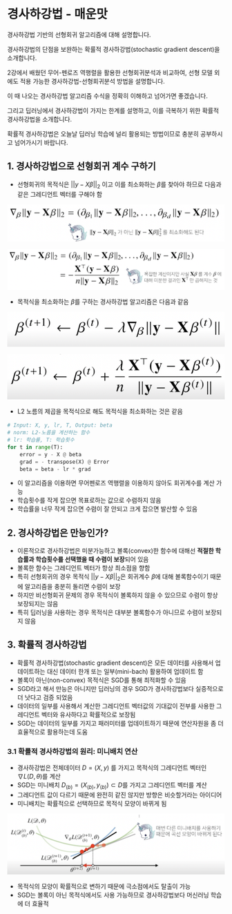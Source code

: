 # 경사하강법 - 매운맛

경사하강법 기반의 선형회귀 알고리즘에 대해 설명합니다.

경사하강법의 단점을 보완하는 확률적 경사하강법(stochastic gradient descent)을 소개합니다.

2강에서 배웠던 무어-펜로즈 역행렬을 활용한 선형회귀분석과 비교하여, 선형 모델 외에도 적용 가능한 경사하강법-선형회귀분석 방법을 설명합니다. 

이 때 나오는 경사하강법 알고리즘 수식을 정확히 이해하고 넘어가면 좋겠습니다.

그리고 딥러닝에서 경사하강법이 가지는 한계를 설명하고, 이를 극복하기 위한 확률적 경사하강법을 소개합니다. 

확률적 경사하강법은 오늘날 딥러닝 학습에 널리 활용되는 방법이므로 충분히 공부하시고 넘어가시기 바랍니다.

 ## 1. 경사하강법으로 선형회귀 계수 구하기

 - 선형회귀의 목적식은 $||y - X\beta||_2$ 이고 이를 최소화하는 $\beta$를 찾아야 하므로 다음과 같은 그레디언트 벡터를 구해야 함

![](2021-08-04-22-50-23.png)

![](2021-08-04-22-53-21.png)

- 목적식을 최소화하는 $\beta$를 구하는 경사하강법 알고리즘은 다음과 같음

![](2021-08-04-22-54-38.png)

![](2021-08-04-22-55-49.png)

- L2 노름의 제곱을 목적식으로 해도 목적식을 최소화하는 것은 같음

```python
# Input: X, y, lr, T, Output: beta
# norm: L2-노름을 계산하는 함수
# lr: 학습률, T: 학습횟수
for t in range(T):
    error = y - X @ beta
    grad = - transpose(X) @ Error
    beta = beta - lr * grad
```

- 이 알고리즘을 이용하면 무어펜로즈 역행렬을 이용하지 않아도 회귀계수를 계산 가능
- 학습횟수를 작게 잡으면 목표로하는 값으로 수렴하지 않음
- 학습률을 너무 작게 잡으면 수렴이 잘 안되고 크게 잡으면 발산할 수 있음


## 2. 경사하강법은 만능인가?

- 이론적으로 경사하강법은 미분가능하고 볼록(convex)한 함수에 대해선 **적절한 학습률과 학습횟수를 선택했을 때 수렴이 보장**되어 있음
- 볼록한 함수는 그레디언트 벡터가 항상 최소점을 향함
- 특히 선형회귀의 경우 목적식 $||y - X\beta||_2$은 회귀계수 $\beta$에 대해 볼록함수이기 때문에 알고리즘을 충분히 돌리면 수렴이 보장
- 하지만 비선형회귀 문제의 경우 목적식이 볼록하지 않을 수 있으므로 수렴이 항상 보장되지는 않음
- 특히 딥러닝을 사용하는 경우 목적식은 대부분 볼록함수가 아니므로 수렴이 보장되지 않음

## 3. 확률적 경사하강법

- 확률적 경사하강법(stochastic gradient descent)은 모든 데이터를 사용해서 업데이트하는 대신 데이터 한개 또는 일부(mini-bach) 활용하여 업데이트 함
- 볼록이 아닌(non-convex) 목적식은 SGD를 통해 최적화할 수 있음
- SGD라고 해서 만능은 아니지만 딥러닝의 경우 SGD가 경사하강법보다 실증적으로 더 낫다고 검증 되었음
- 데이터의 일부를 사용해서 계산한 그레디언트 벡터값의 기대값이 전부를 사용한 그레디언트 벡터와 유사하다고 확률적으로 보장됨
- SGD는 데이터의 일부를 가지고 패러미터를 업데이트하기 때문에 연산자원을 좀 더 효율적으로 활용하는데 도움

### 3.1 확률적 경사하강법의 원리: 미니배치 연산

- 경사하강법은 전체데이터 $D = (X, y)$ 를 가지고 목적식의 그레디언트 벡터인 $\nabla L(D, \theta)$를 계산
- SGD는 미니배치 $D_(b) = (X_(b), y_(b)) \subset D$를 가지고 그레디언트 벡터를 계산
- 그레디언트 값이 다르기 때문에 완전히 같진 않지만 방향은 비슷할거라는 아이디어
- 미니배치는 확률적으로 선택하므로 목적식 모양이 바뀌게 됨

![](2021-08-04-23-11-53.png)

- 목적식의 모양이 확률적으로 변하기 때문에 극소점에서도 탈출이 가능
- SGD는 볼록이 아닌 목적식에서도 사용 가능하므로 경사하강법보다 머신러닝 학습에 더 효율적



